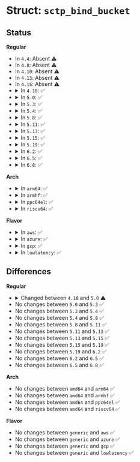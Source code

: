 # Struct: <code>sctp_bind_bucket</code>

## Status
<b>Regular</b>
<ul>
<li>
In <code>4.4</code>: Absent ⚠️
</li>
<li>
In <code>4.8</code>: Absent ⚠️
</li>
<li>
In <code>4.10</code>: Absent ⚠️
</li>
<li>
In <code>4.13</code>: Absent ⚠️
</li>
<li>
In <code>4.15</code>: Absent ⚠️
</li>
<li>
<details>
<summary>In <code>4.18</code>: ✅</summary>

```c
struct sctp_bind_bucket {
    short unsigned int port;
    short unsigned int fastreuse;
    struct hlist_node node;
    struct hlist_head owner;
    struct net *net;
};
```
</details>
</li>
<li>
<details>
<summary>In <code>5.0</code>: ✅</summary>

```c
struct sctp_bind_bucket {
    short unsigned int port;
    signed char fastreuse;
    signed char fastreuseport;
    kuid_t fastuid;
    struct hlist_node node;
    struct hlist_head owner;
    struct net *net;
};
```
</details>
</li>
<li>
<details>
<summary>In <code>5.3</code>: ✅</summary>

```c
struct sctp_bind_bucket {
    short unsigned int port;
    signed char fastreuse;
    signed char fastreuseport;
    kuid_t fastuid;
    struct hlist_node node;
    struct hlist_head owner;
    struct net *net;
};
```
</details>
</li>
<li>
<details>
<summary>In <code>5.4</code>: ✅</summary>

```c
struct sctp_bind_bucket {
    short unsigned int port;
    signed char fastreuse;
    signed char fastreuseport;
    kuid_t fastuid;
    struct hlist_node node;
    struct hlist_head owner;
    struct net *net;
};
```
</details>
</li>
<li>
<details>
<summary>In <code>5.8</code>: ✅</summary>

```c
struct sctp_bind_bucket {
    short unsigned int port;
    signed char fastreuse;
    signed char fastreuseport;
    kuid_t fastuid;
    struct hlist_node node;
    struct hlist_head owner;
    struct net *net;
};
```
</details>
</li>
<li>
<details>
<summary>In <code>5.11</code>: ✅</summary>

```c
struct sctp_bind_bucket {
    short unsigned int port;
    signed char fastreuse;
    signed char fastreuseport;
    kuid_t fastuid;
    struct hlist_node node;
    struct hlist_head owner;
    struct net *net;
};
```
</details>
</li>
<li>
<details>
<summary>In <code>5.13</code>: ✅</summary>

```c
struct sctp_bind_bucket {
    short unsigned int port;
    signed char fastreuse;
    signed char fastreuseport;
    kuid_t fastuid;
    struct hlist_node node;
    struct hlist_head owner;
    struct net *net;
};
```
</details>
</li>
<li>
<details>
<summary>In <code>5.15</code>: ✅</summary>

```c
struct sctp_bind_bucket {
    short unsigned int port;
    signed char fastreuse;
    signed char fastreuseport;
    kuid_t fastuid;
    struct hlist_node node;
    struct hlist_head owner;
    struct net *net;
};
```
</details>
</li>
<li>
<details>
<summary>In <code>5.19</code>: ✅</summary>

```c
struct sctp_bind_bucket {
    short unsigned int port;
    signed char fastreuse;
    signed char fastreuseport;
    kuid_t fastuid;
    struct hlist_node node;
    struct hlist_head owner;
    struct net *net;
};
```
</details>
</li>
<li>
<details>
<summary>In <code>6.2</code>: ✅</summary>

```c
struct sctp_bind_bucket {
    short unsigned int port;
    signed char fastreuse;
    signed char fastreuseport;
    kuid_t fastuid;
    struct hlist_node node;
    struct hlist_head owner;
    struct net *net;
};
```
</details>
</li>
<li>
<details>
<summary>In <code>6.5</code>: ✅</summary>

```c
struct sctp_bind_bucket {
    short unsigned int port;
    signed char fastreuse;
    signed char fastreuseport;
    kuid_t fastuid;
    struct hlist_node node;
    struct hlist_head owner;
    struct net *net;
};
```
</details>
</li>
<li>
<details>
<summary>In <code>6.8</code>: ✅</summary>

```c
struct sctp_bind_bucket {
    short unsigned int port;
    signed char fastreuse;
    signed char fastreuseport;
    kuid_t fastuid;
    struct hlist_node node;
    struct hlist_head owner;
    struct net *net;
};
```
</details>
</li>
</ul>
<b>Arch</b>
<ul>
<li>
<details>
<summary>In <code>arm64</code>: ✅</summary>

```c
struct sctp_bind_bucket {
    short unsigned int port;
    signed char fastreuse;
    signed char fastreuseport;
    kuid_t fastuid;
    struct hlist_node node;
    struct hlist_head owner;
    struct net *net;
};
```
</details>
</li>
<li>
<details>
<summary>In <code>armhf</code>: ✅</summary>

```c
struct sctp_bind_bucket {
    short unsigned int port;
    signed char fastreuse;
    signed char fastreuseport;
    kuid_t fastuid;
    struct hlist_node node;
    struct hlist_head owner;
    struct net *net;
};
```
</details>
</li>
<li>
<details>
<summary>In <code>ppc64el</code>: ✅</summary>

```c
struct sctp_bind_bucket {
    short unsigned int port;
    signed char fastreuse;
    signed char fastreuseport;
    kuid_t fastuid;
    struct hlist_node node;
    struct hlist_head owner;
    struct net *net;
};
```
</details>
</li>
<li>
<details>
<summary>In <code>riscv64</code>: ✅</summary>

```c
struct sctp_bind_bucket {
    short unsigned int port;
    signed char fastreuse;
    signed char fastreuseport;
    kuid_t fastuid;
    struct hlist_node node;
    struct hlist_head owner;
    struct net *net;
};
```
</details>
</li>
</ul>
<b>Flavor</b>
<ul>
<li>
<details>
<summary>In <code>aws</code>: ✅</summary>

```c
struct sctp_bind_bucket {
    short unsigned int port;
    signed char fastreuse;
    signed char fastreuseport;
    kuid_t fastuid;
    struct hlist_node node;
    struct hlist_head owner;
    struct net *net;
};
```
</details>
</li>
<li>
<details>
<summary>In <code>azure</code>: ✅</summary>

```c
struct sctp_bind_bucket {
    short unsigned int port;
    signed char fastreuse;
    signed char fastreuseport;
    kuid_t fastuid;
    struct hlist_node node;
    struct hlist_head owner;
    struct net *net;
};
```
</details>
</li>
<li>
<details>
<summary>In <code>gcp</code>: ✅</summary>

```c
struct sctp_bind_bucket {
    short unsigned int port;
    signed char fastreuse;
    signed char fastreuseport;
    kuid_t fastuid;
    struct hlist_node node;
    struct hlist_head owner;
    struct net *net;
};
```
</details>
</li>
<li>
<details>
<summary>In <code>lowlatency</code>: ✅</summary>

```c
struct sctp_bind_bucket {
    short unsigned int port;
    signed char fastreuse;
    signed char fastreuseport;
    kuid_t fastuid;
    struct hlist_node node;
    struct hlist_head owner;
    struct net *net;
};
```
</details>
</li>
</ul>

## Differences
<b>Regular</b>
<ul>
<li>
<details>
<summary>Changed between <code>4.18</code> and <code>5.0</code> ⚠️</summary>
<ul>
<li>
<b>Field added. </b>
<code>signed char fastreuseport</code>
</li>
<li>
<b>Field added. </b>
<code>kuid_t fastuid</code>
</li>
<li>
<b>Field type changed. </b>
<code>short unsigned int fastreuse</code> ➡️ <code>signed char fastreuse</code>
</li>
</ul>
</details>
</li>
<li>
No changes between <code>5.0</code> and <code>5.3</code> ✅
</li>
<li>
No changes between <code>5.3</code> and <code>5.4</code> ✅
</li>
<li>
No changes between <code>5.4</code> and <code>5.8</code> ✅
</li>
<li>
No changes between <code>5.8</code> and <code>5.11</code> ✅
</li>
<li>
No changes between <code>5.11</code> and <code>5.13</code> ✅
</li>
<li>
No changes between <code>5.13</code> and <code>5.15</code> ✅
</li>
<li>
No changes between <code>5.15</code> and <code>5.19</code> ✅
</li>
<li>
No changes between <code>5.19</code> and <code>6.2</code> ✅
</li>
<li>
No changes between <code>6.2</code> and <code>6.5</code> ✅
</li>
<li>
No changes between <code>6.5</code> and <code>6.8</code> ✅
</li>
</ul>
<b>Arch</b>
<ul>
<li>
No changes between <code>amd64</code> and <code>arm64</code> ✅
</li>
<li>
No changes between <code>amd64</code> and <code>armhf</code> ✅
</li>
<li>
No changes between <code>amd64</code> and <code>ppc64el</code> ✅
</li>
<li>
No changes between <code>amd64</code> and <code>riscv64</code> ✅
</li>
</ul>
<b>Flavor</b>
<ul>
<li>
No changes between <code>generic</code> and <code>aws</code> ✅
</li>
<li>
No changes between <code>generic</code> and <code>azure</code> ✅
</li>
<li>
No changes between <code>generic</code> and <code>gcp</code> ✅
</li>
<li>
No changes between <code>generic</code> and <code>lowlatency</code> ✅
</li>
</ul>
